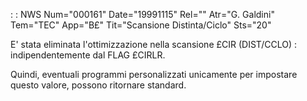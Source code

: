  :  : NWS Num="000161" Date="19991115" Rel="" Atr="G. Galdini" Tem="TEC" App="B£" Tit="Scansione Distinta/Ciclo" Sts="20"

E' stata eliminata l'ottimizzazione nella scansione £CIR (DIST/CCLO) :  indipendentemente dal FLAG £CIRLR.

Quindi, eventuali programmi personalizzati unicamente per impostare questo valore, possono ritornare standard.



